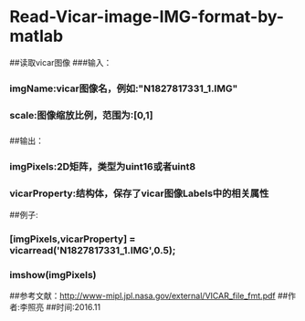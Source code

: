 # Read-Vicar-image-IMG-format-by-matlab
##读取vicar图像
###输入：
###   imgName:vicar图像名，例如:"N1827817331_1.IMG"
###   scale:图像缩放比例，范围为:[0,1]
###
##输出：
###   imgPixels:2D矩阵，类型为uint16或者uint8
###   vicarProperty:结构体，保存了vicar图像Labels中的相关属性

##例子:
### [imgPixels,vicarProperty] = vicarread('N1827817331_1.IMG',0.5);
### imshow(imgPixels)

##参考文献：http://www-mipl.jpl.nasa.gov/external/VICAR_file_fmt.pdf
##作者:李照亮
##时间:2016.11
